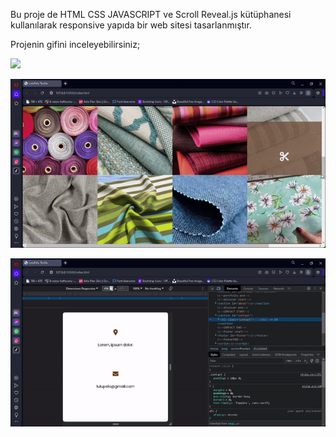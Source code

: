 Bu proje de  HTML CSS JAVASCRIPT ve Scroll Reveal.js kütüphanesi kullanılarak responsive yapıda bir web sitesi tasarlanmıştır.

Projenin gifini inceleyebilirsiniz;

![](/ezgif.com-video-to-gif.gif)

![](/ezgif.com-video-to-gif%20(1).gif)


![](/ezgif.com-video-to-gif%20(2).gif)


